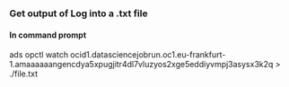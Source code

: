 ### Get output of Log into a .txt file

#### In command prompt
ads opctl watch ocid1.datasciencejobrun.oc1.eu-frankfurt-1.amaaaaaangencdya5xpugjitr4dl7vluzyos2xge5eddiyvmpj3asysx3k2q > ./file.txt
